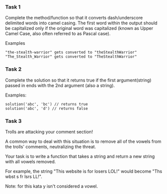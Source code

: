 ### Task 1

Complete the method/function so that it converts dash/underscore delimited words into camel casing. The first word
within the output should be capitalized only if the original word was capitalized (known as Upper Camel Case, also often
referred to as Pascal case).

Examples

```
"the-stealth-warrior" gets converted to "theStealthWarrior"
"The_Stealth_Warrior" gets converted to "TheStealthWarrior"
```

### Task 2

Complete the solution so that it returns true if the first argument(string) passed in ends with the 2nd argument (also a
string).

Examples:

```
solution('abc', 'bc') // returns true
solution('abc', 'd') // returns false
```

### Task 3

Trolls are attacking your comment section!

A common way to deal with this situation is to remove all of the vowels from the trolls' comments, neutralizing the
threat.

Your task is to write a function that takes a string and return a new string with all vowels removed.

For example, the string "This website is for losers LOL!" would become "Ths wbst s fr lsrs LL!".

Note: for this kata y isn't considered a vowel.

